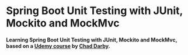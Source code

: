 # Spring Boot Unit Testing with JUnit, Mockito and MockMvc
#### Learning Spring Boot Unit Testing with JUnit, Mockito and MockMvc, based on a [Udemy course](https://www.udemy.com/course/spring-boot-unit-testing) by [Chad Darby](https://www.udemy.com/user/chaddarby2/).
